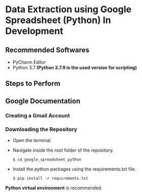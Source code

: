 # Data Extraction using Google Spreadsheet (Python) In Development
## Recommended Softwares
* PyCharm Editor
* Python 3.7 **(Python 3.7.9 is the used version for scripting)**

## Steps to Perform
## Google Documentation
### Creating a Gmail Account
### Downloading the Repository

* Open the terminal.

* Navigate inside the root folder of the repository.

  `$ cd google_spreadsheet_python`
  
* Install the python packages using the requirements.txt file.

  `$ pip install -r requirements.txt`
  

**Python virtual environment** is recommended.
